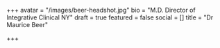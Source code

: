 +++
avatar = "/images/beer-headshot.jpg"
bio = "M.D. Director of Integrative Clinical NY"
draft = true
featured = false
social = []
title = "Dr Maurice Beer"

+++
